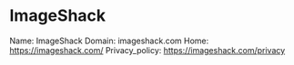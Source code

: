 
# ImageShack

Name: ImageShack
Domain: imageshack.com
Home: https://imageshack.com/
Privacy_policy: https://imageshack.com/privacy
